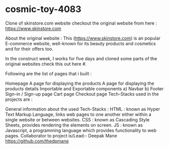# cosmic-toy-4083

Clone of skinstore.com website
checkout the original website from here :
https://www.skinstore.com

About the original website :
This (https://www.skinstore.com) is an popular E-commerce website, well-known for its beauty products and cosmetics and for their offers too.

In the construct week, I works for five days and cloned some parts of the original websites check this out here #.

Following are the list of pages that i built :

Homepage
A page for displaying the products
A page for displaying the products details
Importable and Exportable components
a) Navbar
b) Footer
Sign-in / Sign-up page
Cart page
Checkout page
Tech-Stacks used in the projects are :

General information about the used Tech-Stacks :
HTML : known as Hyper Text Markup Language, links web pages to one another either within a single website or between websites.
CSS : known as Cascading Style Sheets, provides rendering the elements on screen.
JS : known as Javascript, a programming language which provides functionality to web pages.
Collaborator to project is/Lead:-
Deepak Mane https://github.com/thedpmane
